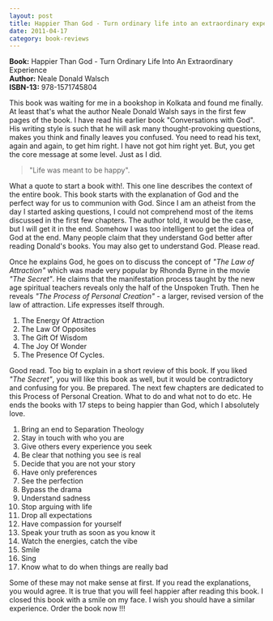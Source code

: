 ```yaml
---
layout: post
title: Happier Than God - Turn ordinary life into an extraordinary experience
date: 2011-04-17
category: book-reviews
---
```


**Book:** Happier Than God - Turn Ordinary Life Into An Extraordinary Experience  
**Author:** Neale Donald Walsch  
**ISBN-13:** 978-1571745804

This book was waiting for me in a bookshop in Kolkata and found me finally. At least that's what the author Neale Donald Walsh says in the first few pages of the book. I have read his earlier book "Conversations with God". His writing style is such that he will ask many thought-provoking questions, makes you think and finally leaves you confused. You need to read his text, again and again, to get him right. I have not got him right yet. But, you get the core message at some level. Just as I did.  
  
> "Life was meant to be happy".  

What a quote to start a book with!. This one line describes the context of the entire book. This book starts with the explanation of God and the perfect way for us to communion with God. Since I am an atheist from the day I started asking questions, I could not comprehend most of the items discussed in the first few chapters. The author told, it would be the case, but I will get it in the end. Somehow I was too intelligent to get the idea of God at the end. Many people claim that they understand God better after reading Donald's books. You may also get to understand God. Please read.  
  
Once he explains God, he goes on to discuss the concept of *"The Law of Attraction"* which was made very popular by Rhonda Byrne in the movie *"The Secret"*. He claims that the manifestation process taught by the new age spiritual teachers reveals only the half of the Unspoken Truth. Then he reveals *"The Process of Personal Creation"* - a larger, revised version of the law of attraction. Life expresses itself through.  
  
1. The Energy Of Attraction  
2. The Law Of Opposites  
3. The Gift Of Wisdom  
4. The Joy Of Wonder  
5. The Presence Of Cycles.  
  
Good read. Too big to explain in a short review of this book. If you liked *"The Secret"*, you will like this book as well, but it would be contradictory and confusing for you. Be prepared. The next few chapters are dedicated to this Process of Personal Creation. What to do and what not to do etc. He ends the books with 17 steps to being happier than God, which I absolutely love.  
  
1. Bring an end to Separation Theology  
2. Stay in touch with who you are  
3. Give others every experience you seek  
4. Be clear that nothing you see is real  
5. Decide that you are not your story  
6. Have only preferences  
7. See the perfection  
8. Bypass the drama  
9. Understand sadness  
10. Stop arguing with life  
11. Drop all expectations  
12. Have compassion for yourself  
13. Speak your truth as soon as you know it  
14. Watch the energies, catch the vibe  
15. Smile  
16. Sing  
17. Know what to do when things are really bad  
  
Some of these may not make sense at first. If you read the explanations, you would agree. It is true that you will feel happier after reading this book. I closed this book with a smile on my face. I wish you should have a similar experience. Order the book now !!!  
